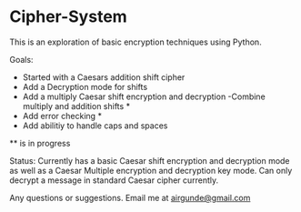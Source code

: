 Cipher-System
=============
This is an exploration of basic encryption techniques using Python.

Goals:
- Started with a Caesars addition shift cipher
- Add a Decryption mode for shifts
- Add a multiply Caesar shift encryption and decryption
-Combine multiply and addition shifts *
- Add error checking *
- Add abilitiy to handle caps and spaces 

** is in progress

Status:
Currently has a basic Caesar shift encryption and decryption mode as well as a Caesar Multiple encryption and decryption key mode. Can only decrypt a message in standard Caesar cipher currently.

Any questions or suggestions. Email me at airgunde@gmail.com